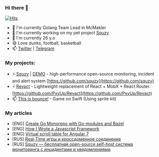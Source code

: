 ### Hi there 👋

[![Hits](https://hits.seeyoufarm.com/api/count/incr/badge.svg?url=https%3A%2F%2Fgithub.com%2FPxyUp%2Fhit-counter&count_bg=%2379C83D&title_bg=%23555555&icon=&icon_color=%23E7E7E7&title=hits&edge_flat=false)](https://hits.seeyoufarm.com)

- 👯 I'm currently Golang Team Lead in McMakler
- 🔭 I'm currently working on my pet project [Squzy](https://github.com/squzy)
- 🤔 I'm currently 26 y.o
- 😄 Love dunks, football, basketball
- 📫 [Twitter](https://twitter.com/PXYUP) | [Telegram](https://t.me/pxyup)

### My projects:

- ⚡ [Squzy](https://squzy.app/) | [DEMO](https://demo.squzy.app/) - high-performance open-source monitoring, incident and alert system  [https://github.com/squzy](https://github.com/squzy)
- ⚡ [Revact](https://pxyup.github.io/Revact/) - Lightweight replacement of React + MobX + React Router. [https://github.com/PxyUp/Revact](https://github.com/PxyUp/Revact)
- 📫 [This is bounce!](https://apps.apple.com/app/this-is-bounce/id1546411963) - Game on Swift (Using sprite kit)

### My articles

- [ENG] [Create Go Monorepo with Go-modules and Bazel](https://medium.com/@tduble94/create-go-monorepo-with-go-modules-and-bazel-95f00cf571d3)
- [ENG] [How I Wrote a Javascript Framework](https://levelup.gitconnected.com/how-i-wrote-javascript-framework-59b40dca3366)
- [ENG] [Virtual scroll table for Angular 7](https://medium.com/@tduble94/virtual-scroll-table-for-angular-7-bb26f8dd48a)
- [RUS] [Real-Time игры и кроссдоменное соединение](https://habr.com/en/post/276159/)
- [RUS] [Squzy — бесплатная open-source self-host система мониторинга с инцидентами и уведомлениями](https://habr.com/ru/post/512452/)

<!--
**PxyUp/PxyUp** is a ✨ _special_ ✨ repository because its `README.md` (this file) appears on your GitHub profile.

Here are some ideas to get you started:

- 🔭 I’m currently working on ...
- 🌱 I’m currently learning ...
- 👯 I’m looking to collaborate on ...
- 🤔 I’m looking for help with ...
- 💬 Ask me about ...
- 📫 How to reach me: ...
- 😄 Pronouns: ...
- ⚡ Fun fact: ...
-->
